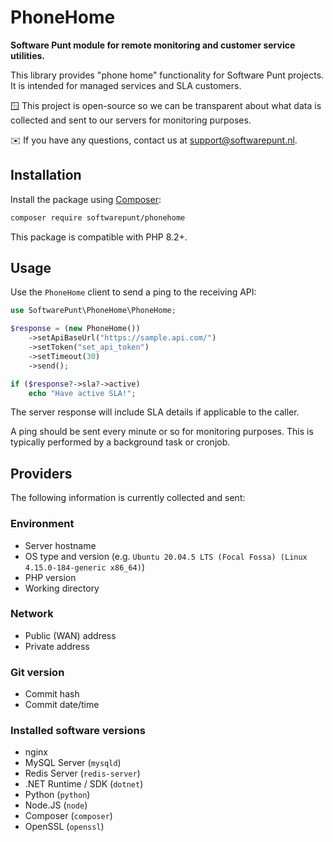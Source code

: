 # PhoneHome
**Software Punt module for remote monitoring and customer service utilities.**

This library provides "phone home" functionality for Software Punt projects. It is intended for managed services and SLA customers.

🪟 This project is open-source so we can be transparent about what data is collected and sent to our servers for monitoring purposes.

✉️ If you have any questions, contact us at [support@softwarepunt.nl](mailto:support@softwarepunt.nl).

## Installation
Install the package using [Composer](https://getcomposer.org/):

```bash
composer require softwarepunt/phonehome
```

This package is compatible with PHP 8.2+.

## Usage

Use the `PhoneHome` client to send a ping to the receiving API:

```php
use SoftwarePunt\PhoneHome\PhoneHome;

$response = (new PhoneHome())
    ->setApiBaseUrl("https://sample.api.com/")
    ->setToken("set_api_token")
    ->setTimeout(30)
    ->send();

if ($response?->sla?->active)
    echo "Have active SLA!";
```

The server response will include SLA details if applicable to the caller.

A ping should be sent every minute or so for monitoring purposes. This is typically performed by a background task or cronjob.

## Providers
The following information is currently collected and sent:

### Environment
 - Server hostname
 - OS type and version (e.g. `Ubuntu 20.04.5 LTS (Focal Fossa) (Linux 4.15.0-184-generic x86_64)`)
 - PHP version
 - Working directory

### Network
 - Public (WAN) address
 - Private address

### Git version
 - Commit hash
 - Commit date/time

### Installed software versions
 - nginx
 - MySQL Server (`mysqld`)
 - Redis Server (`redis-server`)
 - .NET Runtime / SDK (`dotnet`)
 - Python (`python`)
 - Node.JS (`node`)
 - Composer (`composer`)
 - OpenSSL (`openssl`)